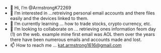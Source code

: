 - 👋 Hi, I’m @ArmstrongK72269
- 👀 I’m interested in ...retreiving personal email accounts and there files easily and the devices linked to them. 
- 🌱 I’m currently learning ... how to trade stocks, crypto currency, etc.
- 💞️ I’m looking to collaborate on ... retrieving ones information feom day (1) on the web. example mine first email was AOL them over the years there have been numerous emails and accounts made and lost.
- 📫 How to reach me ... kat.armstrong1616@gmail.com

<!---
ArmstrongK72269/ArmstrongK72269 is a ✨ special ✨ repository because its `README.md` (this file) appears on your GitHub profile.
You can click the Preview link to take a look at your changes.
--->
